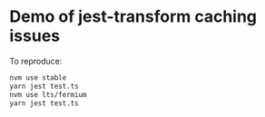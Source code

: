 # Demo of jest-transform caching issues

To reproduce:

```sh
nvm use stable
yarn jest test.ts
nvm use lts/fermium
yarn jest test.ts
```
